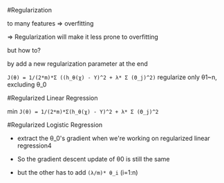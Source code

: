 #Regularization

to many features
=> overfitting

=> Regularization will make it less prone to overfitting

but how to?

by add a new regularization parameter at the end

`J(θ) = 1/(2*m)*Σ ((h_θ(χ) - Υ)^2 + λ* Σ (Θ_j)^2)`
regularize only θ1~n, excluding θ_0

#Regularized Linear Regression

min `J(θ) = 1/(2*m)*Σ(h_θ(χ) - Υ)^2 + λ* Σ (Θ_j)^2`

#Regularized Logistic Regression

- extract the θ_0's gradient when we're working on regularized linear regression4

- So the gradient descent update of θ0 is still the same

- but the other has to add `(λ/m)* θ_i`  (i=1:n)